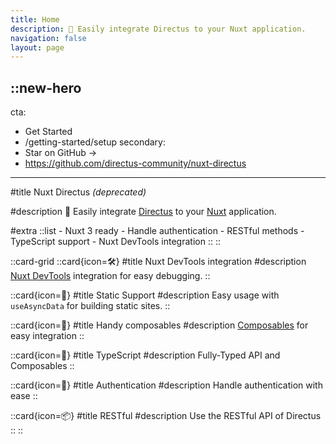 ```yaml
---
title: Home
description: 🐰 Easily integrate Directus to your Nuxt application.
navigation: false
layout: page
---
```


::new-hero
---
cta:
  - Get Started
  - /getting-started/setup
secondary:
  - Star on GitHub →
  - https://github.com/directus-community/nuxt-directus
---

#title
Nuxt Directus _(deprecated)_

#description
🐰 Easily integrate [Directus](https://directus.io) to your [Nuxt](https://nuxt.com) application.

#extra
  ::list
    - Nuxt 3 ready
    - Handle authentication
    - RESTful methods
    - TypeScript support
    - Nuxt DevTools integration
  ::
::

::card-grid
  ::card{icon=🛠}
  #title
  Nuxt DevTools integration
  #description
  [Nuxt DevTools](https://devtools.nuxtjs.org/) integration for easy debugging.
  ::

  ::card{icon=📁}
  #title
  Static Support
  #description
  Easy usage with `useAsyncData` for building static sites.
  ::

  ::card{icon=🤏}
  #title
  Handy composables
  #description
  [Composables](/guide/composables) for easy integration
  ::

  ::card{icon=👕}
  #title
  TypeScript
  #description
  Fully-Typed API and Composables
  ::

  ::card{icon=🔐}
  #title
  Authentication
  #description
  Handle authentication with ease
  ::

  ::card{icon=📦}
  #title
  RESTful
  #description
  Use the RESTful API of Directus
  ::
::

